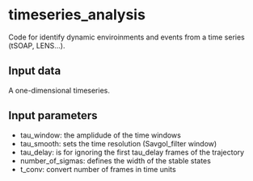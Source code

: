 # timeseries_analysis
Code for identify dynamic enviroinments and events from a time series 
(tSOAP, LENS...). 

## Input data
A one-dimensional timeseries. 

## Input parameters
* tau_window: the amplidude of the time windows<br>
* tau_smooth: sets the time resolution (Savgol_filter window)<br>
* tau_delay: is for ignoring the first tau_delay frames of the trajectory<br>
* number_of_sigmas: defines the width of the stable states<br>
* t_conv: convert number of frames in time units